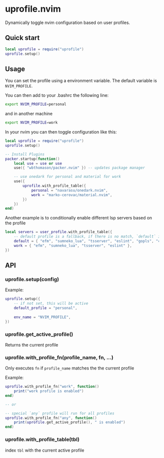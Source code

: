 # uprofile.nvim

Dynamically toggle nvim configuration based on user profiles.

## Quick start

```lua
local uprofile = require("uprofile")
uprofile.setup()
```

## Usage

You can set the profile using a environment variable. The default variable is `NVIM_PROFILE`.

You can then add to your .bashrc the following line:

```bash
export NVIM_PROFILE=personal
```

and in another machine

```bash
export NVIM_PROFILE=work
```

In your nvim you can then toggle configuration like this:

```lua
local uprofile = require("uprofile")
uprofile.setup()

-- Install Plugins
packer.startup(function()
    local use = use or use
    use({ "wbthomason/packer.nvim" }) -- updates package manager

    -- use onedark for personal and material for work
    use({ 
        uprofile.with_profile_table({
            personal = "navarasu/onedark.nvim",
            work = "marko-cerovac/material.nvim",
        })
    })
end)
```

Another example is to conditionally enable different lsp servers based on the profile

```lua
local servers = user_profile.with_profile_table({
    -- default profile is a fallback, if there is no match, `default` is returned
	default = { "efm", "sumneko_lua", "tsserver", "eslint", "gopls", "clangd", "rust_analyzer", "pyright" },
	work = { "efm", "sumneko_lua", "tsserver", "eslint" },
})
```

## API

### uprofile.setup(config)

Example:

```lua
uprofile.setup({
    -- if not set, this will be active
    default_profile = "personal",
    
    env_name = "NVIM_PROFILE",
})
```

### uprofile.get_active_profile()

Returns the current profile

### uprofile.with_profile_fn(profile_name, fn, ...)

Only executes `fn` if `profile_name` matches the the current profile

Example:

```lua
uprofile.with_profile_fn("work", function()
    print("work profile is enabled")
end)

-- or

-- special `any` profile will run for all profiles
uprofile.with_profile_fn("any", function()
    print(uprofile.get_active_profile(), " is enabled")
end)
```

### uprofile.with_profile_table(tbl)

index `tbl` with the current active profile

